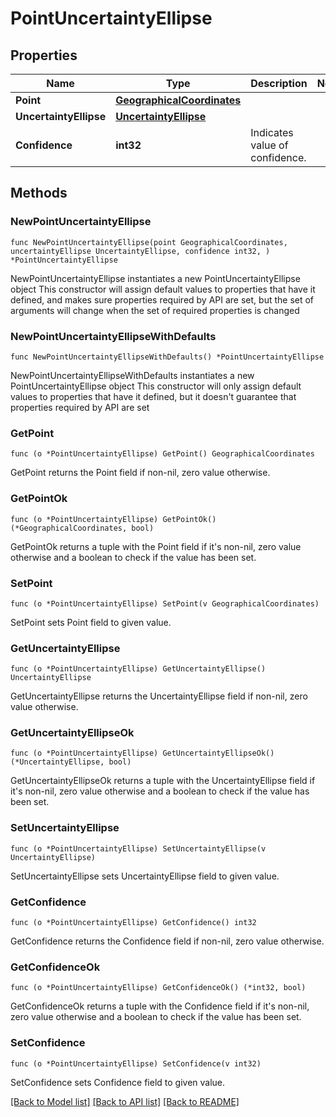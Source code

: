 # PointUncertaintyEllipse

## Properties

Name | Type | Description | Notes
------------ | ------------- | ------------- | -------------
**Point** | [**GeographicalCoordinates**](GeographicalCoordinates.md) |  | 
**UncertaintyEllipse** | [**UncertaintyEllipse**](UncertaintyEllipse.md) |  | 
**Confidence** | **int32** | Indicates value of confidence. | 

## Methods

### NewPointUncertaintyEllipse

`func NewPointUncertaintyEllipse(point GeographicalCoordinates, uncertaintyEllipse UncertaintyEllipse, confidence int32, ) *PointUncertaintyEllipse`

NewPointUncertaintyEllipse instantiates a new PointUncertaintyEllipse object
This constructor will assign default values to properties that have it defined,
and makes sure properties required by API are set, but the set of arguments
will change when the set of required properties is changed

### NewPointUncertaintyEllipseWithDefaults

`func NewPointUncertaintyEllipseWithDefaults() *PointUncertaintyEllipse`

NewPointUncertaintyEllipseWithDefaults instantiates a new PointUncertaintyEllipse object
This constructor will only assign default values to properties that have it defined,
but it doesn't guarantee that properties required by API are set

### GetPoint

`func (o *PointUncertaintyEllipse) GetPoint() GeographicalCoordinates`

GetPoint returns the Point field if non-nil, zero value otherwise.

### GetPointOk

`func (o *PointUncertaintyEllipse) GetPointOk() (*GeographicalCoordinates, bool)`

GetPointOk returns a tuple with the Point field if it's non-nil, zero value otherwise
and a boolean to check if the value has been set.

### SetPoint

`func (o *PointUncertaintyEllipse) SetPoint(v GeographicalCoordinates)`

SetPoint sets Point field to given value.


### GetUncertaintyEllipse

`func (o *PointUncertaintyEllipse) GetUncertaintyEllipse() UncertaintyEllipse`

GetUncertaintyEllipse returns the UncertaintyEllipse field if non-nil, zero value otherwise.

### GetUncertaintyEllipseOk

`func (o *PointUncertaintyEllipse) GetUncertaintyEllipseOk() (*UncertaintyEllipse, bool)`

GetUncertaintyEllipseOk returns a tuple with the UncertaintyEllipse field if it's non-nil, zero value otherwise
and a boolean to check if the value has been set.

### SetUncertaintyEllipse

`func (o *PointUncertaintyEllipse) SetUncertaintyEllipse(v UncertaintyEllipse)`

SetUncertaintyEllipse sets UncertaintyEllipse field to given value.


### GetConfidence

`func (o *PointUncertaintyEllipse) GetConfidence() int32`

GetConfidence returns the Confidence field if non-nil, zero value otherwise.

### GetConfidenceOk

`func (o *PointUncertaintyEllipse) GetConfidenceOk() (*int32, bool)`

GetConfidenceOk returns a tuple with the Confidence field if it's non-nil, zero value otherwise
and a boolean to check if the value has been set.

### SetConfidence

`func (o *PointUncertaintyEllipse) SetConfidence(v int32)`

SetConfidence sets Confidence field to given value.



[[Back to Model list]](../README.md#documentation-for-models) [[Back to API list]](../README.md#documentation-for-api-endpoints) [[Back to README]](../README.md)


